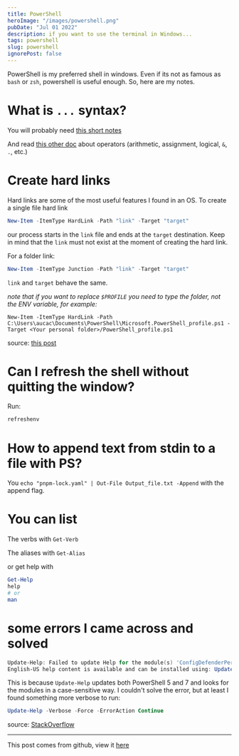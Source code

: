 ```yaml
---
title: PowerShell
heroImage: "/images/powershell.png"
pubDate: "Jul 01 2022"
description: if you want to use the terminal in Windows...
tags: powershell
slug: powershell
ignorePost: false
---
```


PowerShell is my preferred shell in windows. Even if its not as famous as `bash` or `zsh`, powershell is useful enough. So, here are my notes.

# What is `...` syntax?

You will probably need [this short notes](https://learnxinyminutes.com/docs/powershell/)

And read [this other doc](https://learn.microsoft.com/en-us/powershell/module/microsoft.powershell.core/about/about_operators?view=powershell-7.2) about operators (arithmetic, assignment, logical, `&`, `.`, etc.)

# Create hard links

Hard links are some of the most useful features I found in an OS. To create a single file hard link

```powershell
New-Item -ItemType HardLink -Path "link" -Target "target"
```

our process starts in the `link` file and ends at the `target` destination. Keep in mind that the `link` must not exist at the moment of creating the hard link.

For a folder link:

```powershell
New-Item -ItemType Junction -Path "link" -Target "target"
```

`link` and `target` behave the same.

_note that if you want to replace `$PROFILE` you need to type the folder, not the ENV variable, for example:_

```shell
New-Item -ItemType HardLink -Path C:\Users\aucac\Documents\PowerShell\Microsoft.PowerShell_profile.ps1 -Target <Your personal folder>/PowerShell_profile.ps1
```

source: [this post](https://winaero.com/create-symbolic-link-windows-10-powershell/)

# Can I refresh the shell without quitting the window?

Run:

```powershell
refreshenv
```

# How to append text from stdin to a file with PS?

You `echo "pnpm-lock.yaml" | Out-File Output_file.txt -Append` with the append flag.

# You can list

The verbs with `Get-Verb`

The aliases with `Get-Alias`

or get help with

```powershell
Get-Help
help
# or
man
```

# some errors I came across and solved

```powershell
Update-Help: Failed to update Help for the module(s) 'ConfigDefenderPerformance' with UI culture(s) {en-US} : One or more errors occurred. (Response status code does not indicate success: 404 (Not Found).).
English-US help content is available and can be installed using: Update-Help -UICulture en-US.
```

This is because `Update-Help` updates both PowerShell 5 and 7 and looks for the modules in a case-sensitive way. I couldn't solve the error, but at least I found something more verbose to run:

```powershell
Update-Help -Verbose -Force -ErrorAction Continue
```

source: [StackOverflow](https://stackoverflow.com/questions/65980636/is-anybody-having-this-powershell-update-help-command-issue#comment127321723_65982117)

---

This post comes from github, view it [here](https://github.com/AucaCoyan/blog/blob/main/powershell.md)
